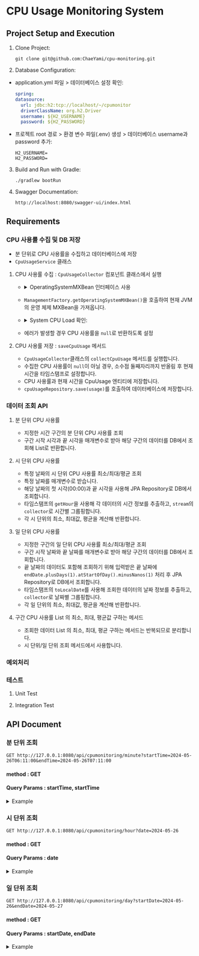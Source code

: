 # CPU Usage Monitoring System

## Project Setup and Execution

1. Clone Project:
    ```shell
    git clone git@github.com:ChaeYami/cpu-monitoring.git
    ```

2. Database Configuration:

- application.yml 파일 > 데이터베이스 설정 확인:
  ``` yml
  spring:
  datasource:
    url: jdbc:h2:tcp://localhost/~/cpumonitor
    driverClassName: org.h2.Driver
    username: ${H2_USERNAME}
    password: ${H2_PASSWORD}
  ```
- 프로젝트 root 경로 > 환경 변수 파일(.env) 생성 > 데이터베이스 username과 password 추가:
  ```env
  H2_USERNAME=
  H2_PASSWORD=
  ```

3. Build and Run with Gradle:
    ```shell
    ./gradlew bootRun
    ```

4. Swagger Documentation:
    ```url
    http://localhost:8080/swagger-ui/index.html
    ```


## Requirements

### CPU 사용률 수집 및 DB 저장
- 분 단위로 CPU 사용률을 수집하고 데이터베이스에 저장
- `CpuUsageService` 클래스
1. CPU 사용률 수집 : `CpuUsageCollector` 컴포넌트 클래스에서 실행
    - <details>
      <summary>OperatingSystemMXBean 인터페이스 사용</summary>
      <div markdown = '1'></div>
      
      - `OperatingSystemMXBean`을 서비스 클래스에 주입해서 사용하기 위해 Config에 빈으로 등록
      - 그러나 Spring이 `peratingSystemMXBean`을 MBean으로 등록하려고 하여 문제 발생
          - Java 내부 클래스이기 때문에 MBean으로 등록하지 않아야 함
      - 빈으로 직접 등록하여 사용하는 대신에 별도 컴포넌트 클래스(CpuUsageCollector)로 분리하여 이를 Spring 빈으로 등록해 사용
      </details>

    - `ManagementFactory.getOperatingSystemMXBean()`을 호출하여 현재 JVM의 운영 체제 MXBean을 가져옵니다.
    - <details>
      <summary>System CPU Load 확인:</summary>
      <div markdown = '1'></div>
      
      - `getSystemCpuLoad` 메서드 사용 -> 0.0에서 1.0 사이의 값을 반환하므로 * 100 -> 퍼센트 단위로 변환
      </details>      
    - 에러가 발생할 경우 CPU 사용률을 `null`로 반환하도록 설정
   
2. CPU 사용률 저장 : `saveCpuUsage` 메서드
    - `CpuUsageCollector`클래스의 `collectCpuUsage` 메서드를 실행합니다.
    - 수집한 CPU 사용률이 `null`이 아닐 경우, 소수점 둘째자리까지 반올림 후 현재 시간을 타임스탬프로 설정합니다.
    - CPU 사용률과 현재 시간을 CpuUsage 엔티티에 저장합니다.
    - `cpuUsageRepository.save(usage)`를 호출하여 데이터베이스에 저장합니다.
    
  
### 데이터 조회 API
1. 분 단위 CPU 사용률
   - 지정한 시간 구간의 분 단위 CPU 사용률 조회
   - 구간 시작 시각과 끝 시각을 매개변수로 받아 해당 구간의 데이터를 DB에서 조회해 List로 반환합니다.

3. 시 단위 CPU 사용률
   - 특정 날짜의 시 단위 CPU 사용률 최소/최대/평균 조회
   - 특정 날짜를 매개변수로 받습니다.
   - 해당 날짜의 첫 시각(00:00)과 끝 시각을 사용해 JPA Repository로 DB에서 조회합니다.
   - 타임스탬프의 `getHour`을 사용해 각 데이터의 시간 정보를 추출하고, `stream`의 `collector`로 시간별 그룹핑합니다.
   - 각 시 단위의 최소, 최대값, 평균을 계산해 반환합니다. 

5. 일 단위 CPU 사용률
   - 지정한 구간의 일 단위 CPU 사용률 최소/최대/평균 조회
   - 구간 시작 날짜와 끝 날짜를 매개변수로 받아 해당 구간의 데이터를 DB에서 조회합니다.
   - 끝 날짜의 데이터도 포함해 조회하기 위해 입력받은 끝 날짜에 `endDate.plusDays(1).atStartOfDay().minusNanos(1)` 처리 후 JPA Repository로 DB에서 조회합니다.
   - 타임스탬프의 `toLocalDate`를 사용해 조회한 데이터의 날짜 정보를 추출하고, `collector`로 날짜별 그룹핑합니다.
   - 각 일 단위의 최소, 최대값, 평균을 계산해 반환합니다. 

6. 구간 CPU 사용률 List 의 최소, 최대, 평균값 구하는 메서드
   - 조회한 데이터 List 의 최소, 최대, 평균 구하는 메서드는 반복되므로 분리합니다.
   - 시 단위/일 단위 조회 메서드에서 사용합니다.

### 예외처리 

### 테스트
1. Unit Test

2. Integration Test

   

## API Document

### 분 단위 조회

```url
GET http://127.0.0.1:8080/api/cpumonitoring/minute?startTime=2024-05-26T06:11:00&endTime=2024-05-26T07:11:00
```
#### method : GET
#### Query Params : startTime, startTime
<details>
<summary>Example</summary>
<div markdown = '1'></div>

- Request
  ```url
  http://127.0.0.1:8080/api/cpumonitoring/minute?startTime=2024-05-26T06:11:00&endTime=2024-05-26T07:11:00
  ```
- Response
  ```json
  [
    {
        "id": 1,
        "usage": "4.67%",
        "timestamp": "2024-05-26T06:11:16"
    },
    {
        "id": 2,
        "usage": "9.41%",
        "timestamp": "2024-05-26T06:12:00"
    },
    {
        "id": 3,
        "usage": "3.31%",
        "timestamp": "2024-05-26T06:13:00"
    },
    {
        "id": 4,
        "usage": "8.56%",
        "timestamp": "2024-05-26T06:14:00"
    },
    {
        "id": 5,
        "usage": "8.58%",
        "timestamp": "2024-05-26T06:15:00"
    },
  ]
  ```
</details>
    
    
### 시 단위 조회
```url
GET http://127.0.0.1:8080/api/cpumonitoring/hour?date=2024-05-26
```
#### method : GET
#### Query Params : date
<details>
<summary>Example</summary>
<div markdown = '1'></div>

- Request
  ```url
  http://127.0.0.1:8080/api/cpumonitoring/hour?date=2024-05-26
  ```
- Response
  ```json
    {
        "2": {
            "minUsage": 4.02,
            "maxUsage": 4.02,
            "averageUsage": 4.02
        },
        "3": {
            "minUsage": 4.37,
            "maxUsage": 14.35,
            "averageUsage": 8.28
        }
    }
  ```
</details>

     
### 일 단위 조회
```url
GET http://127.0.0.1:8080/api/cpumonitoring/day?startDate=2024-05-26&endDate=2024-05-27
```
#### method : GET
#### Query Params : startDate, endDate
<details>
<summary>Example</summary>
<div markdown = '1'></div>

- Request
  ```url
  http://127.0.0.1:8080/api/cpumonitoring/day?startDate=2024-05-26&endDate=2024-05-27
  ```
- Response
  ```json
  {
    "2024-05-27": {
        "minUsage": 4.02,
        "maxUsage": 14.35,
        "averageUsage": 7.42
    },
    "2024-05-26": {
        "minUsage": 2.99,
        "maxUsage": 27.69,
        "averageUsage": 9.35
    }
  }
  ```
</details>
